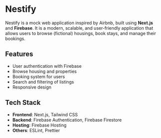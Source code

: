 # Nestify

Nestify is a mock web application inspired by Airbnb, built using **Next.js** and **Firebase**. It is a modern, scalable, and user-friendly application that allows users to browse (fictional) housings, book stays, and manage their bookings.

## Features
- User authentication with Firebase
- Browse housing and properties
- Booking system for users
- Search and filtering of listings
- Responsive design

## Tech Stack
- **Frontend**: Next.js, Tailwind CSS
- **Backend**: Firebase Authentication, Firebase Firestore
- **Hosting**: Firebase Hosting
- **Others**: ESLint, Prettier
